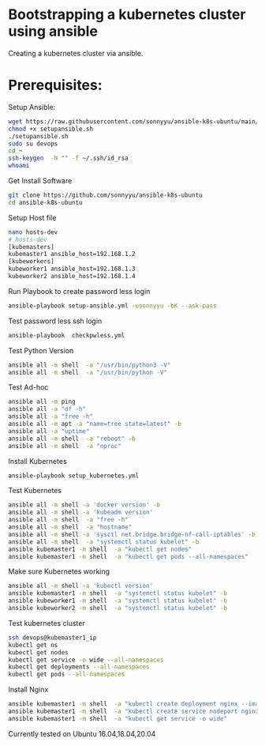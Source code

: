 # Bootstrapping a kubernetes cluster using ansible
 
 Creating a kubernetes cluster via ansible.
# Prerequisites:
Setup Ansible:
```sh
wget https://raw.githubusercontent.com/sonnyyu/ansible-k8s-ubuntu/main/setupansible.sh
chmod +x setupansible.sh
./setupansible.sh
sudo su devops
cd ~
ssh-keygen  -N "" -f ~/.ssh/id_rsa
whoami
```
Get Install Software
```sh
git clone https://github.com/sonnyyu/ansible-k8s-ubuntu
cd ansible-k8s-ubuntu
```
Setup Host file
```sh
nano hosts-dev
# hosts-dev
[kubemasters]
kubemaster1 ansible_host=192.168.1.2
[kubeworkers]
kubeworker1 ansible_host=192.168.1.3
kubeworker2 ansible_host=192.168.1.4
```
Run Playbook to create password less login 
```sh
ansible-playbook setup-ansible.yml -usonnyyu -bK --ask-pass 
```
Test password less ssh login
```sh
ansible-playbook  checkpwless.yml
```
Test Python Version 
```sh
ansible all -m shell  -a "/usr/bin/python3 -V"
ansible all -m shell  -a "/usr/bin/python -V"
```
Test Ad-hoc 
```sh
ansible all -m ping
ansible all -a "df -h" 
ansible all -a "free -h"
ansible all -m apt -a "name=tree state=latest" -b
ansible all -a "uptime"
ansible all -m shell  -a "reboot" -b
ansible all -m shell  -a "nproc"
```
Install Kubernetes
```sh
ansible-playbook setup_kubernetes.yml
```
Test Kubernetes
```sh
ansible all -m shell -a 'docker version' -b
ansible all -m shell -a 'kubeadm version' 
ansible all -m shell  -a "free -h"
ansible all -m shell  -a "hostname"
ansible all -m shell -a 'sysctl net.bridge.bridge-nf-call-iptables' -b
ansible all -m shell  -a "systemctl status kubelet" -b
ansible kubemaster1 -m shell  -a "kubectl get nodes" 
ansible kubemaster1 -m shell  -a "kubectl get pods --all-namespaces"
```
Make sure Kubernetes working
```sh
ansible all -m shell -a 'kubectl version' 
ansible kubemaster1 -m shell  -a "systemctl status kubelet" -b
ansible kubeworker1 -m shell  -a "systemctl status kubelet" -b
ansible kubeworker2 -m shell  -a "systemctl status kubelet" -b 
```
Test kubernetes cluster
```sh
ssh devops@kubemaster1_ip
kubectl get ns
kubectl get nodes
kubectl get service -o wide --all-namespaces
kubectl get deployments --all-namespaces
kubectl get pods --all-namespaces
```
Install Nginx
```sh
ansible kubemaster1 -m shell  -a "kubectl create deployment nginx --image=nginx" 
ansible kubemaster1 -m shell  -a "kubectl create service nodeport nginx --tcp=80:80" 
ansible kubemaster1 -m shell  -a "kubectl get service -o wide"
```
Currently tested on Ubuntu 16.04,18.04,20.04
